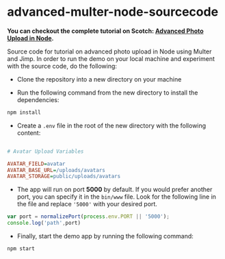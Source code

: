 # advanced-multer-node-sourcecode

**You can checkout the complete tutorial on Scotch: [Advanced Photo Upload in Node](https://scotch.io/tutorials/advanced-photo-upload-in-node).**

Source code for tutorial on advanced photo upload in Node using Multer and Jimp. In order to run the demo on your local machine and experiment with the source code, do the following:

- Clone the repository into a new directory on your machine

- Run the following command from the new directory to install the dependencies:

```sh
npm install
```

- Create a `.env` file in the root of the new directory with the following content:

```ini

# Avatar Upload Variables

AVATAR_FIELD=avatar
AVATAR_BASE_URL=/uploads/avatars
AVATAR_STORAGE=public/uploads/avatars

```

- The app will run on port **5000** by default. If you would prefer another port, you can specify it in the `bin/www` file. Look for the following line in the file and replace `'5000'` with your desired port.

```js
var port = normalizePort(process.env.PORT || '5000');
console.log('path',port)
```

- Finally, start the demo app by running the following command:

```sh
npm start
```
